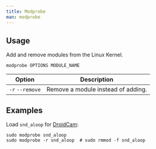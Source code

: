 ```yaml
---
title: Modprobe
man: modprobe
---
```


## Usage

Add and remove modules from the Linux Kernel.

```shell
modprobe OPTIONS MODULE_NAME
```

| Option | Description |
| --- | --- |
| `-r` `--remove` | Remove a module instead of adding. |

## Examples

Load `snd_aloop` for [DroidCam](https://droidcam.app/linux/):

```shell
sudo modprobe snd_aloop
sudo modprobe -r snd_aloop  # sudo rmmod -f snd_aloop
```
